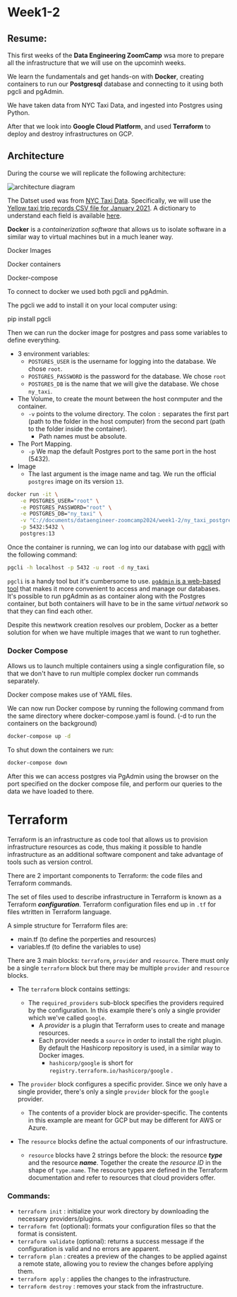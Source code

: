# Week1-2

## Resume:
This first weeks of the **Data Engineering ZoomCamp** wsa more to prepare all the infrastructure that we will use on the upcominh weeks.

We learn the fundamentals and get hands-on with **Docker**, creating containers to run our **Postgresql** database and connecting to it using both pgcli and pgAdmin.

We have taken data from NYC Taxi Data, and ingested into Postgres using Python.

After that we look into **Google Cloud Platform**, and used **Terraform** to deploy and destroy infrastructures on GCP.


## Architecture

During the course we will replicate the following architecture:

![architecture diagram](https://github.com/DataTalksClub/data-engineering-zoomcamp/blob/main/images/architecture/photo1700757552.jpeg)

The Datset used was from [NYC Taxi Data](https://www1.nyc.gov/site/tlc/about/tlc-trip-record-data.page). Specifically, we will use the [Yellow taxi trip records CSV file for January 2021](https://s3.amazonaws.com/nyc-tlc/trip+data/yellow_tripdata_2021-01.csv). A dictionary to understand each field is available [here](https://www1.nyc.gov/assets/tlc/downloads/pdf/data_dictionary_trip_records_yellow.pdf).



**Docker** is a _containerization software_ that allows us to isolate software in a similar way to virtual machines but in a much leaner way.

Docker Images

Docker containers

Docker-compose

To connect to docker we used both pgcli and pgAdmin.

The pgcli we add to install it on your local computer using:

pip install pgcli

Then we can run the docker image for postgres and pass some variables to define everything.

* 3 environment variables:
    - `POSTGRES_USER` is the username for logging into the database. We chose `root`.
    - `POSTGRES_PASSWORD` is the password for the database. We chose `root`
    - `POSTGRES_DB` is the name that we will give the database. We chose `ny_taxi`.
* The Volume, to create the mount between the host conmputer and the container.
    - `-v` points to the volume directory. The colon `:` separates the first part (path to the folder in the host computer) from the second part (path to the folder inside the container).
        - Path names must be absolute.
* The Port Mapping.
    - `-p` We map the default Postgres port to the same port in the host (5432).
* Image
    - The last argument is the image name and tag. We run the official `postgres` image on its version `13`.

```bash
docker run -it \
    -e POSTGRES_USER="root" \
    -e POSTGRES_PASSWORD="root" \
    -e POSTGRES_DB="ny_taxi" \
    -v "C://documents/dataengineer-zoomcamp2024/week1-2/ny_taxi_postgres_data:/var/lib/postgresql/data:rw" \
    -p 5432:5432 \
    postgres:13
```


Once the container is running, we can log into our database with [pgcli](https://www.pgcli.com/) with the following command:

```bash
pgcli -h localhost -p 5432 -u root -d ny_taxi
```

`pgcli` is a handy tool but it's cumbersome to use. [`pgAdmin` is a web-based tool](https://www.pgadmin.org/) that makes it more convenient to access and manage our databases. It's possible to run pgAdmin as as container along with the Postgres container, but both containers will have to be in the same _virtual network_ so that they can find each other.

Despite this newtwork creation resolves our problem, Docker as a better solution for when we have multiple images that we want to run toghether.

### Docker Compose

Allows us to launch multiple containers using a single configuration file, so that we don't have to run multiple complex docker run commands separately.

Docker compose makes use of YAML files.

We can now run Docker compose by running the following command from the same directory where docker-compose.yaml is found. (-d to run the containers on the background)

```bash
docker-compose up -d
```

To shut down the containers we run:

```bash
docker-compose down
```

After this we can access postgres via PgAdmin using the browser on the port specified on the docker compose file, and perform our queries to the data we have loaded to there.

# Terraform

Terraform is an infrastructure as code tool that allows us to provision infrastructure resources as code, thus making it possible to handle infrastructure as an additional software component and take advantage of tools such as version control.

There are 2 important components to Terraform: the code files and Terraform commands.

The set of files used to describe infrastructure in Terraform is known as a Terraform ***configuration***. Terraform configuration files end up in `.tf` for files wtritten in Terraform language.

A simple structure for Terraform files are:
- main.tf (to define the porperties and resources)
- variables.tf (to define the variables to use)

There are 3 main blocks: `terraform`, `provider` and `resource`. There must only be a single `terraform` block but there may be multiple `provider` and `resource` blocks.

- The `terraform` block contains settings:
    - The `required_providers` sub-block specifies the providers required by the configuration. In this example there's only a single provider which we've called `google`.
        - A _provider_ is a plugin that Terraform uses to create and manage resources.
        - Each provider needs a `source` in order to install the right plugin. By default the Hashicorp repository is used, in a similar way to Docker images.
            - `hashicorp/google` is short for `registry.terraform.io/hashicorp/google` .

- The `provider` block configures a specific provider. Since we only have a single provider, there's only a single `provider` block for the `google` provider.
    - The contents of a provider block are provider-specific. The contents in this example are meant for GCP but may be different for AWS or Azure.

- The `resource` blocks define the actual components of our infrastructure.
    - `resource` blocks have 2 strings before the block: the resource ***type*** and the resource ***name***. Together the create the _resource ID_ in the shape of `type.name`.
    The resource types are defined in the Terraform documentation and refer to resources that cloud providers offer. 

### Commands:
- `terraform init` : initialize your work directory by downloading the necessary providers/plugins.
- `terraform fmt` (optional): formats your configuration files so that the format is consistent.
- `terraform validate` (optional): returns a success message if the configuration is valid and no errors are apparent.
- `terraform plan` :  creates a preview of the changes to be applied against a remote state, allowing you to review the changes before applying them.
- `terraform apply` : applies the changes to the infrastructure.
- `terraform destroy` : removes your stack from the infrastructure.

